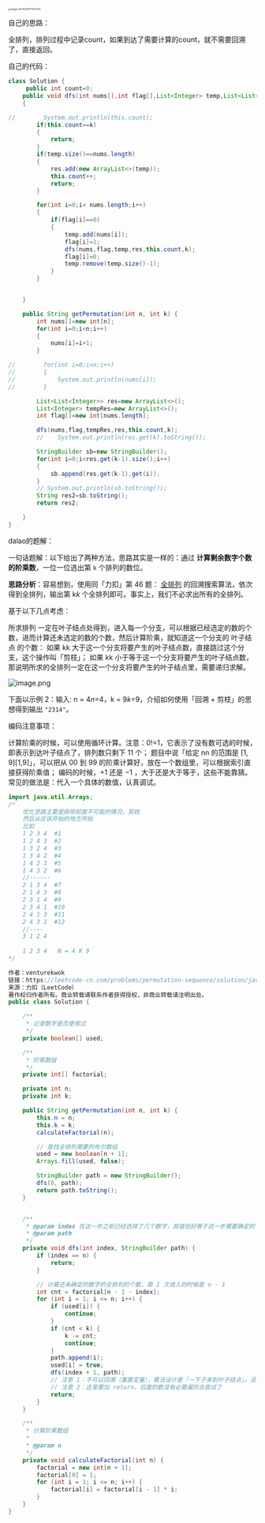 <img src="60.排列序列.assets/image-20210329171447332.png" alt="image-20210329171447332" style="zoom:33%;" />

自己的思路：

全排列，排列过程中记录count，如果到达了需要计算的count，就不需要回溯了，直接返回。

自己的代码：

```java
class Solution {
     public int count=0;
    public void dfs(int nums[],int flag[],List<Integer> temp,List<List<Integer>> res,int count,int k)
    {

//        System.out.println(this.count);
        if(this.count==k)
        {
            return;
        }
        if(temp.size()==nums.length)
        {
            res.add(new ArrayList<>(temp));
            this.count++;
            return;
        }

        for(int i=0;i< nums.length;i++)
        {
            if(flag[i]==0)
            {
                temp.add(nums[i]);
                flag[i]=1;
                dfs(nums,flag,temp,res,this.count,k);
                flag[i]=0;
                temp.remove(temp.size()-1);
            }
        }


    }

    public String getPermutation(int n, int k) {
        int nums[]=new int[n];
        for(int i=0;i<n;i++)
        {
            nums[i]=i+1;
        }

//        for(int i=0;i<n;i++)
//        {
//            System.out.println(nums[i]);
//        }

        List<List<Integer>> res=new ArrayList<>();
        List<Integer> tempRes=new ArrayList<>();
        int flag[]=new int[nums.length];

        dfs(nums,flag,tempRes,res,this.count,k);
        //    System.out.println(res.get(k).toString());

        StringBuilder sb=new StringBuilder();
        for(int i=0;i<res.get(k-1).size();i++)
        {
            sb.append(res.get(k-1).get(i));
        }
        // System.out.println(sb.toString());
        String res2=sb.toString();
        return res2;

    }
}
```



dalao的题解：

一句话题解：以下给出了两种方法，思路其实是一样的：通过 **计算剩余数字个数的阶乘数**，一位一位选出第 `k` 个排列的数位。

**思路分析**：容易想到，使用同「力扣」第 46 题： [全排列](https://leetcode-cn.com/problems/permutations/) 的回溯搜索算法，依次得到全排列，输出第 k*k* 个全排列即可。事实上，我们不必求出所有的全排列。

基于以下几点考虑：

所求排列 一定在叶子结点处得到，进入每一个分支，可以根据已经选定的数的个数，进而计算还未选定的数的个数，然后计算阶乘，就知道这一个分支的 叶子结点 的个数：
	如果 kk 大于这一个分支将要产生的叶子结点数，直接跳过这个分支，这个操作叫「剪枝」；
	如果 kk 小于等于这一个分支将要产生的叶子结点数，那说明所求的全排列一定在这一个分支将要产生的叶子结点里，需要递归求解。

![image.png](60.排列序列.assets/1599273370-WyOYCO-image.png)

下面以示例 2：输入: n = 4*n*=4，k = 9*k*=9，介绍如何使用「回溯 + 剪枝」的思想得到输出 `"2314"`。

编码注意事项：

计算阶乘的时候，可以使用循环计算。注意：0!=1，它表示了没有数可选的时候，即表示到达叶子结点了，排列数只剩下 11 个；
题目中说「给定 nn 的范围是 [1, 9][1,9]」，可以把从 00 到 99 的阶乘计算好，放在一个数组里，可以根据索引直接获得阶乘值；
编码的时候，+1 还是 −1 ，大于还是大于等于，这些不能靠猜。常见的做法是：代入一个具体的数值，认真调试。

```java
import java.util.Arrays;
/*
	优化思路主要是排除前面不可能的情况，剪枝
	然后从应该开始的地方开始
	比如
	1 2 3 4  #1
	1 2 4 3  #2
	1 3 2 4  #3
	1 3 4 2  #4
	1 4 2 3  #5
	1 4 3 2  #6
	//------
	2 1 3 4  #7
	2 1 4 3  #8
	2 3 1 4  #9
	2 3 4 1  #10
	2 4 1 3  #11
	2 4 3 1  #12
	//----
	3 1 2 4
	
	1 2 3 4   N = 4 K 9
*/

作者：venturekwok
链接：https://leetcode-cn.com/problems/permutation-sequence/solution/javachao-hao-li-jie-ti-gong-zhu-shi-xiang-xi-de-yo/
来源：力扣（LeetCode）
著作权归作者所有。商业转载请联系作者获得授权，非商业转载请注明出处。
public class Solution {

    /**
     * 记录数字是否使用过
     */
    private boolean[] used;

    /**
     * 阶乘数组
     */
    private int[] factorial;

    private int n;
    private int k;

    public String getPermutation(int n, int k) {
        this.n = n;
        this.k = k;
        calculateFactorial(n);

        // 查找全排列需要的布尔数组
        used = new boolean[n + 1];
        Arrays.fill(used, false);

        StringBuilder path = new StringBuilder();
        dfs(0, path);
        return path.toString();
    }


    /**
     * @param index 在这一步之前已经选择了几个数字，其值恰好等于这一步需要确定的下标位置
     * @param path
     */
    private void dfs(int index, StringBuilder path) {
        if (index == n) {
            return;
        }

        // 计算还未确定的数字的全排列的个数，第 1 次进入的时候是 n - 1
        int cnt = factorial[n - 1 - index];
        for (int i = 1; i <= n; i++) {
            if (used[i]) {
                continue;
            }
            if (cnt < k) {
                k -= cnt;
                continue;
            }
            path.append(i);
            used[i] = true;
            dfs(index + 1, path);
            // 注意 1：不可以回溯（重置变量），算法设计是「一下子来到叶子结点」，没有回头的过程
            // 注意 2：这里要加 return，后面的数没有必要遍历去尝试了
            return;
        }
    }

    /**
     * 计算阶乘数组
     *
     * @param n
     */
    private void calculateFactorial(int n) {
        factorial = new int[n + 1];
        factorial[0] = 1;
        for (int i = 1; i <= n; i++) {
            factorial[i] = factorial[i - 1] * i;
        }
    }
}


```

